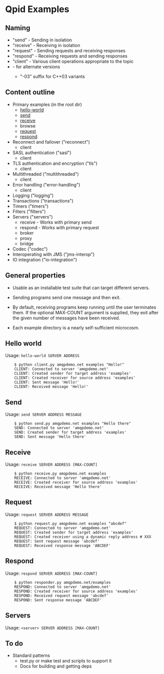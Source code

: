 # Qpid Examples

## Naming

 - "send" - Sending in isolation
 - "receive" - Receiving in isolation
 - "request" - Sending requests and receiving responses
 - "respond" - Receiving requests and sending responses
 - "client" - Various client operations appropriate to the topic
 - <name>-<variant> for alternate versions
   - "-03" suffix for C++03 variants

## Content outline

 - Primary examples (in the root dir)
   - [hello-world](#hello-world)
   - [send](#send)
   - [receive](#receive)
   - browse
   - [request](#request)
   - [respond](#respond)
 - Reconnect and failover ("reconnect")
   - client
 - SASL authentication ("sasl")
   - client
 - TLS authentication and encryption ("tls")
   - client
 - Multithreaded ("multithreaded")
   - client
 - Error handling ("error-handling")
   - client
 - Logging ("logging")
 - Transactions ("transactions")
 - Timers ("timers")
 - Filters ("filters")
 - Servers ("servers")
   - receive - Works with primary send
   - respond - Works with primary request
   - broker
   - proxy
   - bridge
 - Codec ("codec")
 - Interoperating with JMS ("jms-interop")
 - IO integration ("io-integration")

## General properties

 - Usable as an installable test suite that can target different
   servers.

 - Sending programs send one message and then exit.

 - By default, receiving programs keep running until the user
   terminates them.  If the optional MAX-COUNT argument is supplied,
   they exit after the given number of messages have been received.

 - Each example directory is a nearly self-sufficient microcosm.
 
## Hello world

Usage: `hello-world SERVER ADDRESS`

        $ python client.py amqpdemo.net examples "Hello!"
        CLIENT: Connected to server 'amqpdemo.net'
        CLIENT: Created sender for target address 'examples'
        CLIENT: Created receiver for source address 'examples'
        CLIENT: Sent message 'Hello!'
        CLIENT: Received message 'Hello!'

## Send

Usage: `send SERVER ADDRESS MESSAGE`

        $ python send.py amqpdemo.net examples "Hello there"
        SEND: Connected to server 'amqpdemo.net'
        SEND: Created sender for target address 'examples'
        SEND: Sent message 'Hello there'

## Receive

Usage: `receive SERVER ADDRESS [MAX-COUNT]`

        $ python receive.py amqpdemo.net examples
        RECEIVE: Connected to server 'amqpdemo.net'
        RECEIVE: Created receiver for source address 'examples'
        RECEIVE: Received message 'Hello there'

## Request

Usage: `request SERVER ADDRESS MESSAGE`

        $ python request.py amqpdemo.net examples "abcdef"
        REQUEST: Connected to server 'amqpdemo.net'
        REQUEST: Created sender for target address 'examples'
        REQUEST: Created receiver using a dynamic reply address # XXX
        REQUEST: Sent request message 'abcdef'
        REQUEST: Received response message 'ABCDEF'

## Respond

Usage: `respond SERVER ADDRESS [MAX-COUNT]`

        $ python responder.py amqpdemo.net/examples
        RESPOND: Connected to server 'amqpdemo.net'
        RESPOND: Created receiver for source address 'examples'
        RESPOND: Received request message 'abcdef'
        RESPOND: Sent response message 'ABCDEF'

## Servers

Usage: `<server> SERVER ADDRESS [MAX-COUNT]`

## To do

 - Standard patterns
   - test.py or make test and scripts to support it
   - Docs for building and getting deps
